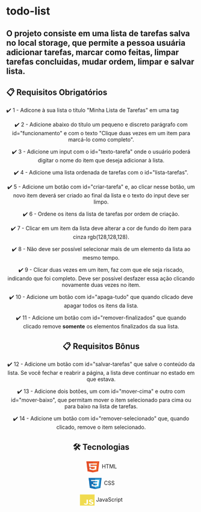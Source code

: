 # todo-list

## O projeto consiste em uma lista de tarefas salva no local storage, que permite a pessoa usuária adicionar tarefas, marcar como feitas, limpar tarefas concluidas, mudar ordem, limpar e salvar lista.

## 📋 Requisitos Obrigatórios 

✔️ 1 - Adicone à sua lista o título "Minha Lista de Tarefas" em uma tag <header> 

✔️ 2 - Adicione abaixo do título um pequeno e discreto parágrafo com id="funcionamento" e com o texto "Clique duas vezes em um item para marcá-lo como completo".

✔️ 3 - Adicione um input com o id="texto-tarefa" onde o usuário poderá digitar o nome do item que deseja adicionar à lista.

✔️ 4 - Adicione uma lista ordenada de tarefas com o id="lista-tarefas".

✔️ 5 - Adicione um botão com id="criar-tarefa" e, ao clicar nesse botão, um novo item deverá ser criado ao final da lista e o texto do input deve ser limpo.

✔️ 6 - Ordene os itens da lista de tarefas por ordem de criação.

✔️ 7 - Clicar em um item da lista deve alterar a cor de fundo do item para cinza rgb(128,128,128).

✔️ 8 - Não deve ser possível selecionar mais de um elemento da lista ao mesmo tempo.

✔️ 9 -  Clicar duas vezes em um item, faz com que ele seja riscado, indicando que foi completo. Deve ser possível desfazer essa ação clicando novamente duas vezes no item.

✔️ 10 -  Adicione um botão com id="apaga-tudo" que quando clicado deve apagar todos os itens da lista.

✔️ 11 - Adicione um botão com id="remover-finalizados" que quando clicado remove **somente** os elementos finalizados da sua lista.

## 📋 Requisitos Bônus

✔️ 12 - Adicione um botão com id="salvar-tarefas" que salve o conteúdo da lista. Se você fechar e reabrir a página, a lista deve continuar no estado em que estava.

✔️ 13 - Adicione dois botões, um com id="mover-cima" e outro com id="mover-baixo", que permitam mover o item selecionado para cima ou para baixo na lista de tarefas.

✔️ 14 - Adicione um botão com id="remover-selecionado" que, quando clicado, remove o item selecionado.

## 🛠 Tecnologias

 <img align="center" alt="Celi-HTML" height="30" width="40" src="https://raw.githubusercontent.com/devicons/devicon/master/icons/html5/html5-original.svg"> HTML

 <img align="center" alt="Celi-CSS" height="30" width="40" src="https://raw.githubusercontent.com/devicons/devicon/master/icons/css3/css3-original.svg"> CSS

 <img align="center" alt="Celi-Js" height="30" width="40" src="https://raw.githubusercontent.com/devicons/devicon/master/icons/javascript/javascript-plain.svg"> JavaScript

